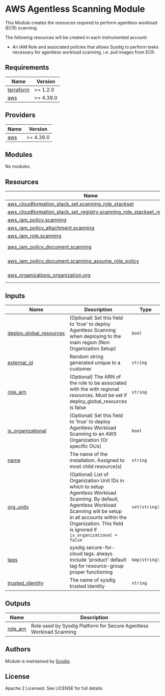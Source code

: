 # AWS Agentless Scanning Module

This Module creates the resources required to perform agentless workload (ECR) scanning.

The following resources will be created in each instrumented account:
- An IAM Role and associated policies that allows Sysdig to perform tasks necessary for agentless workload scanning, i.e.
pull images from ECR.

<!-- BEGINNING OF PRE-COMMIT-TERRAFORM DOCS HOOK -->
## Requirements

| Name | Version   |
|------|-----------|
| <a name="requirement_terraform"></a> [terraform](#requirement\_terraform) | >= 1.2.0  |
| <a name="requirement_aws"></a> [aws](#requirement\_aws) | >= 4.39.0 |

## Providers

| Name | Version |
|------|---------|
| <a name="provider_aws"></a> [aws](#provider\_aws) | >= 4.39.0 |

## Modules

No modules.

## Resources

| Name                                                                                                                                                                                   | Type |
|----------------------------------------------------------------------------------------------------------------------------------------------------------------------------------------|------|
| [aws_cloudformation_stack_set.scanning_role_stackset](https://registry.terraform.io/providers/hashicorp/aws/latest/docs/resources/cloudformation_stack_set)                            | resource |
| [aws_cloudformation_stack_set_registry.scanning_role_stackset_registry](https://registry.terraform.io/providers/hashicorp/aws/latest/docs/resources/cloudformation_stack_set_instance) | resource |
| [aws_iam_policy.scanning](https://registry.terraform.io/providers/hashicorp/aws/latest/docs/resources/iam_policy)                                                                      | resource |
| [aws_iam_policy_attachment.scanning](https://registry.terraform.io/providers/hashicorp/aws/latest/docs/resources/iam_policy_attachment)                                                | resource |
| [aws_iam_role.scanning](https://registry.terraform.io/providers/hashicorp/aws/latest/docs/resources/iam_role)                                                                          | resource |
| [aws_iam_policy_document.scanning](https://registry.terraform.io/providers/hashicorp/aws/latest/docs/data-sources/iam_policy_document)                                                 | data source |
| [aws_iam_policy_document.scanning_assume_role_policy](https://registry.terraform.io/providers/hashicorp/aws/latest/docs/data-sources/iam_policy_document)                              | data source |
| [aws_organizations_organization.org](https://registry.terraform.io/providers/hashicorp/aws/latest/docs/data-sources/organizations_organization)                                        | data source |

## Inputs

| Name | Description                                                                                                                                                                                                                                 | Type | Default                                                     | Required |
|------|---------------------------------------------------------------------------------------------------------------------------------------------------------------------------------------------------------------------------------------------|------|-------------------------------------------------------------|:--------:|
| <a name="input_deploy_global_resources"></a> [deploy\_global\_resources](#input\_deploy\_global\_resources) | (Optional) Set this field to 'true' to deploy Agentless Scanning when deploying to the main region (Non Organization Setup)                                                                                                                 | `bool` | `false`                                                     | no |
| <a name="input_external_id"></a> [external\_id](#input\_external\_id) | Random string generated unique to a customer                                                                                                                                                                                                | `string` | n/a                                                         | yes |
| <a name="input_role_arn"></a> [role\_arn](#input\_role\_arn) | (Optional) The ARN of the role to be associated with the with regional resources. Must be set if deploy_global_resources is false                                                                                                           | `string` | `""`                                                        | no |
| <a name="input_is_organizational"></a> [is\_organizational](#input\_is\_organizational) | (Optional) Set this field to 'true' to deploy Agentless Workload Scanning to an AWS Organization (Or specific OUs)                                                                                                                          | `bool` | `false`                                                     | no |
| <a name="input_name"></a> [name](#input\_name) | The name of the installation. Assigned to most child resource(s)                                                                                                                                                                            | `string` | `"sysdig-workload-scanning"`                                | no |
| <a name="input_org_units"></a> [org\_units](#input\_org\_units) | (Optional) List of Organization Unit IDs in which to setup Agentless Workload Scanning. By default, Agentless Workload Scanning will be setup in all accounts within the Organization. This field is ignored if `is_organizational = false` | `set(string)` | `[]`                                                        | no |
| <a name="input_tags"></a> [tags](#input\_tags) | sysdig secure-for-cloud tags. always include 'product' default tag for resource-group proper functioning                                                                                                                                    | `map(string)` | <pre>{<br>  "product": "sysdig-secure-for-cloud"<br>}</pre> | no |
| <a name="input_trusted_identity"></a> [trusted\_identity](#input\_trusted\_identity) | The name of sysdig trusted identity                                                                                                                                                                                                         | `string` | n/a                                                         | yes |

## Outputs

| Name | Description                                                         |
|------|---------------------------------------------------------------------|
| <a name="output_role_arn"></a> [role\_arn](#output\_role\_arn) | Role used by Sysdig Platform for Secure Agentless Workload Scanning |
<!-- END OF PRE-COMMIT-TERRAFORM DOCS HOOK -->

## Authors

Module is maintained by [Sysdig](https://sysdig.com).

## License

Apache 2 Licensed. See LICENSE for full details.
